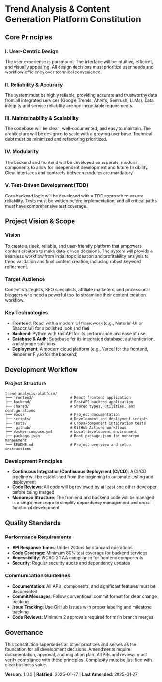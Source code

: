 <!--
Sync Impact Report:
Version change: 0.0.0 → 1.0.0
Modified principles: N/A (new constitution)
Added sections: Project Vision, Core Values, Target Audience, Key Technologies, Development Principles, Project Structure, Quality Standards, Communication Guidelines
Removed sections: N/A
Templates requiring updates: ✅ plan-template.md, ✅ spec-template.md, ✅ tasks-template.md
Follow-up TODOs: None
-->

# Trend Analysis & Content Generation Platform Constitution

## Core Principles

### I. User-Centric Design
The user experience is paramount. The interface will be intuitive, efficient, and visually appealing. All design decisions must prioritize user needs and workflow efficiency over technical convenience.

### II. Reliability & Accuracy
The system must be highly reliable, providing accurate and trustworthy data from all integrated services (Google Trends, Ahrefs, Semrush, LLMs). Data integrity and service reliability are non-negotiable requirements.

### III. Maintainability & Scalability
The codebase will be clean, well-documented, and easy to maintain. The architecture will be designed to scale with a growing user base. Technical debt must be minimized and refactoring prioritized.

### IV. Modularity
The backend and frontend will be developed as separate, modular components to allow for independent development and future flexibility. Clear interfaces and contracts between modules are mandatory.

### V. Test-Driven Development (TDD)
Core backend logic will be developed with a TDD approach to ensure reliability. Tests must be written before implementation, and all critical paths must have comprehensive test coverage.

## Project Vision & Scope

### Vision
To create a sleek, reliable, and user-friendly platform that empowers content creators to make data-driven decisions. The system will provide a seamless workflow from initial topic ideation and profitability analysis to trend validation and final content creation, including robust keyword refinement.

### Target Audience
Content strategists, SEO specialists, affiliate marketers, and professional bloggers who need a powerful tool to streamline their content creation workflow.

### Key Technologies
- **Frontend**: React with a modern UI framework (e.g., Material-UI or Shadcn/ui) for a polished look and feel
- **Backend**: Python with FastAPI for its performance and ease of use
- **Database & Auth**: Supabase for its integrated database, authentication, and storage solutions
- **Deployment**: A modern cloud platform (e.g., Vercel for the frontend, Render or Fly.io for the backend)

## Development Workflow

### Project Structure
```
trend-analysis-platform/
├── frontend/                 # React frontend application
├── backend/                  # FastAPI backend application
├── shared/                   # Shared types, utilities, and configurations
├── docs/                     # Project documentation
├── scripts/                  # Development and deployment scripts
├── tests/                    # Cross-component integration tests
├── .github/                  # GitHub Actions workflows
├── docker-compose.yml        # Local development environment
├── package.json              # Root package.json for monorepo management
└── README.md                 # Project overview and setup instructions
```

### Development Principles
- **Continuous Integration/Continuous Deployment (CI/CD)**: A CI/CD pipeline will be established from the beginning to automate testing and deployment
- **Code Reviews**: All code will be reviewed by at least one other developer before being merged
- **Monorepo Structure**: The frontend and backend code will be managed in a single monorepo to simplify dependency management and cross-functional development

## Quality Standards

### Performance Requirements
- **API Response Times**: Under 200ms for standard operations
- **Code Coverage**: Minimum 80% test coverage for backend services
- **Accessibility**: WCAG 2.1 AA compliance for frontend components
- **Security**: Regular security audits and dependency updates

### Communication Guidelines
- **Documentation**: All APIs, components, and significant features must be documented
- **Commit Messages**: Follow conventional commit format for clear change tracking
- **Issue Tracking**: Use GitHub Issues with proper labeling and milestone tracking
- **Code Reviews**: Minimum 2 approvals required for main branch merges

## Governance

This constitution supersedes all other practices and serves as the foundation for all development decisions. Amendments require documentation, approval, and migration plan. All PRs and reviews must verify compliance with these principles. Complexity must be justified with clear business value.

**Version**: 1.0.0 | **Ratified**: 2025-01-27 | **Last Amended**: 2025-01-27